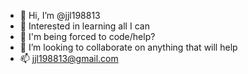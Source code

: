 - 👋 Hi, I’m @jjl198813
- 👀 Interested in learning all I can
- 🌱 I'm being forced to code/help?
- 💞️ I’m looking to collaborate on anything that will help
- 📫 jjl198813@gmail.com 

<!---
jjl198813/jjl198813 is a ✨ special ✨ repository because its `README.md` (this file) appears on your GitHub profile.
You can click the Preview link to take a look at your changes.
--->
